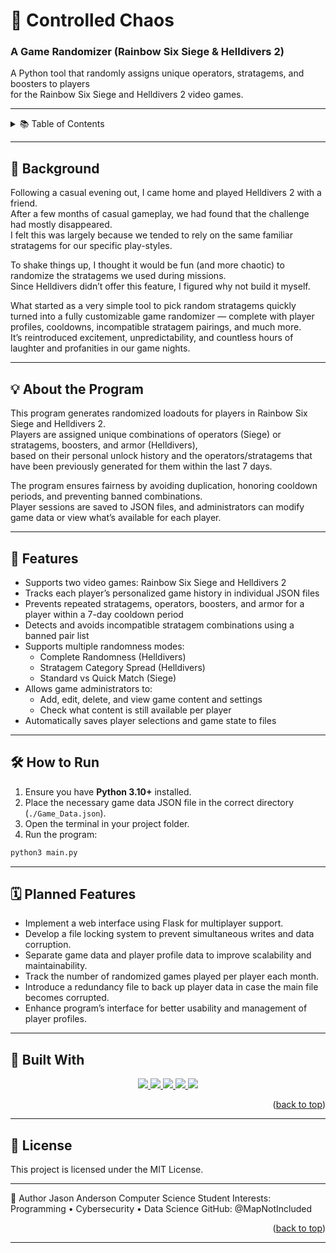 # 🎲 Controlled Chaos
### A Game Randomizer (Rainbow Six Siege & Helldivers 2)

A Python tool that randomly assigns unique operators, stratagems, and boosters to players  
for the Rainbow Six Siege and Helldivers 2 video games.

---

<details>
  <summary>📚 Table of Contents</summary>
  <ol>
    <li><a href="#background">📖 Background</a></li>
    <li><a href="#about-the-program">💡 About the Program</a></li>
    <li><a href="#features">🚀 Features</a></li>
    <li><a href="#how-to-run">🛠️ How to Run</a></li>
    <li><a href="#planned-features">🗓️ Planned Features</a></li>
    <li><a href="#built-with">🧪 Built With</a></li>
    <li><a href="#license">📜 License</a></li>
    <li><a href="#author">👤 Author</a></li>
  </ol>
</details>

---

## 📖 Background

Following a casual evening out, I came home and played Helldivers 2 with a friend.  
After a few months of casual gameplay, we had found that the challenge had mostly disappeared.  
I felt this was largely because we tended to rely on the same familiar stratagems for our specific play-styles.

To shake things up, I thought it would be fun (and more chaotic) to randomize the stratagems we used during missions.  
Since Helldivers didn’t offer this feature, I figured why not build it myself.

What started as a very simple tool to pick random stratagems quickly turned into a fully customizable game randomizer — complete with player profiles, cooldowns, incompatible stratagem pairings, and much more.  
It’s reintroduced excitement, unpredictability, and countless hours of laughter and profanities in our game nights.

---

## 💡 About the Program

This program generates randomized loadouts for players in Rainbow Six Siege and Helldivers 2.  
Players are assigned unique combinations of operators (Siege) or stratagems, boosters, and armor (Helldivers),  
based on their personal unlock history and the operators/stratagems that have been previously generated for them within the last 7 days.

The program ensures fairness by avoiding duplication, honoring cooldown periods, and preventing banned combinations.  
Player sessions are saved to JSON files, and administrators can modify game data or view what’s available for each player.

---

## 🚀 Features

- Supports two video games: Rainbow Six Siege and Helldivers 2
- Tracks each player’s personalized game history in individual JSON files
- Prevents repeated stratagems, operators, boosters, and armor for a player within a 7-day cooldown period
- Detects and avoids incompatible stratagem combinations using a banned pair list
- Supports multiple randomness modes:
  - Complete Randomness (Helldivers)
  - Stratagem Category Spread (Helldivers)
  - Standard vs Quick Match (Siege)
- Allows game administrators to:
  - Add, edit, delete, and view game content and settings
  - Check what content is still available per player
- Automatically saves player selections and game state to files

---

## 🛠️ How to Run

1. Ensure you have **Python 3.10+** installed.
2. Place the necessary game data JSON file in the correct directory (`./Game_Data.json`).
3. Open the terminal in your project folder.
4. Run the program:

```bash
python3 main.py
```

---

## 🗓️ Planned Features

- Implement a web interface using Flask for multiplayer support.
- Develop a file locking system to prevent simultaneous writes and data corruption.
- Separate game data and player profile data to improve scalability and maintainability.
- Track the number of randomized games played per player each month.
- Introduce a redundancy file to back up player data in case the main file becomes corrupted.
- Enhance program’s interface for better usability and management of player profiles.

---

## 🔧 Built With

<p align="center">
  <a href="https://www.python.org">
    <img src="https://img.shields.io/badge/Python-3.11-blue?style=for-the-badge&logo=python&logoColor=white">
  </a>
  <a href="https://www.json.org">
    <img src="https://img.shields.io/badge/Data-JSON-blueviolet?style=for-the-badge&logo=json&logoColor=white">
  </a>
  <a href="https://git-scm.com">
    <img src="https://img.shields.io/badge/Version%20Control-Git%20%26%20GitHub-orange?style=for-the-badge&logo=git&logoColor=white">
  </a>
  <a href="https://www.jetbrains.com/pycharm/">
    <img src="https://img.shields.io/badge/IDE-PyCharm-green?style=for-the-badge&logo=pycharm&logoColor=white">
  </a>
  <a href="https://www.microsoft.com/en-us/windows">
    <img src="https://img.shields.io/badge/Platform-Windows-darkred?style=for-the-badge&logo=windows&logoColor=white">
  </a>
</p>

<p align="right">(<a href="#top">back to top</a>)</p>

---

## 📜 License
This project is licensed under the MIT License.

---

👤 Author
Jason Anderson
Computer Science Student
Interests: Programming • Cybersecurity • Data Science
GitHub: @MapNotIncluded

<p align="right">(<a href="#top">back to top</a>)</p>

---